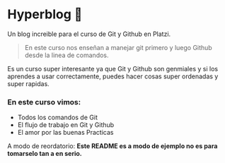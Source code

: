 # Hyperblog  💙

Un blog increible para el curso de Git y Github en Platzi. 
>En este curso nos enseñan a manejar git primero y luego Github desde la linea de comandos.

Es un curso super interesante ya que Git y Github son genmiales y si los aprendes a usar correctamente, puedes hacer cosas super ordenadas y super rapidas. 

### En este curso vimos: 
- Todos los comandos de Git
- El flujo de trabajo en Git y Github
- El amor por las buenas Practicas

A modo de reordatorio:  **Este README es a modo de ejemplo no es para tomarselo tan a en serio.** 
